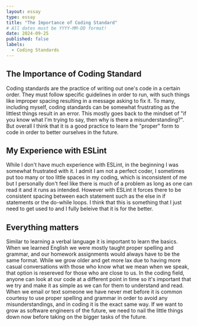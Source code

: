 ```yaml
---
layout: essay
type: essay
title: "The Importance of Coding Standard"
# All dates must be YYYY-MM-DD format!
date: 2024-09-25
published: false
labels:
  - Coding Standards
---
```




## The Importance of Coding Standard

Coding standards are the practice of writing out one's code in a certain order. They must follow specific guidelines in order to run, with such things like improper spacing resulting in a message asking to fix it. To many, including myself, coding standards can be somewhat frustrating as the littlest things result in an error. This mostly goes back to the mindset of "if you know what I'm trying to say, then why is there a misunderstanding?". But overall I think that it is a good practice to learn the "proper" form to code in order to better ourselves in the future.

## My Experience with ESLint
While I don't have much experience with ESLint, in the beginning I was somewhat frustrated with it. I admit I am not a perfect coder, I sometimes put too many or too little spaces in my coding, which is inconsistent of me but I personally don't feel like there is much of a problem as long as one can read it and it runs as intended. However with ESLint it forces there to be consistent spacing between each statement such as the else in if statements or the do-while loops. I think that this is something that I just need to get used to and I fully beleive that it is for the better.

## Everything matters
Similar to learning a verbal language it is important to learn the basics. When we learned English we were mostly taught proper spelling and grammar, and our homework assignments would always have to be the same format. While we grow older and get more lax due to having more casual conversations with those who know what we mean when we speak, that option is resereved for those who are close to us. In the coding field, anyone can look at our code at a different point in time so it's important that we try and make it as simple as we can for them to understand and read. When we email or text someone we have never met before it is common courtesy to use proper spelling and grammar in order to avoid any misunderstandings, and in coding it is the exact same way. If we want to grow as software engineers of the future, we need to nail the little things down now before taking on the bigger tasks of the future.
